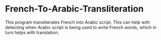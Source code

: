 # French-To-Arabic-Transliteration
This program transliterates French into Arabic script. This can help with detecting when Arabic script is being used to write French words, which in turn helps with translation.
